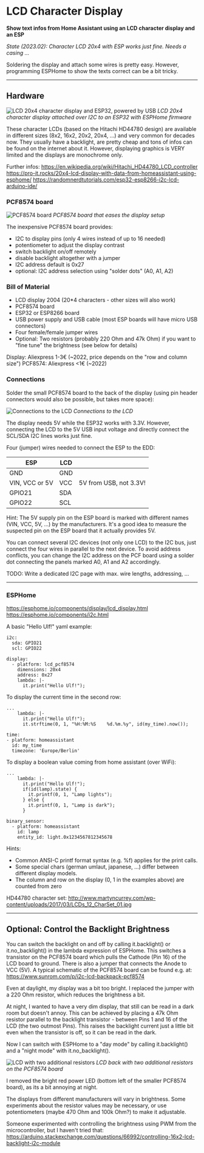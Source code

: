 # LCD Character Display

**Show text infos from Home Assistant using an LCD character display and an ESP**

*State (2023.02): Character LCD 20x4 with ESP works just fine. Needs a casing ...*

Soldering the display and attach some wires is pretty easy. However, programming ESPHome to show the texts correct can be a bit tricky.

----------------------
## Hardware

![LCD 20x4 character display and ESP32, powered by USB](images/LCD_char.jpg)
*LCD 20x4 character display attached over I2C to an ESP32 with ESPHome firmware*

These character LCDs (based on the Hitachi HD44780 design) are available in different sizes (8x2, 16x2, 20x2, 20x4, ...) and very common for decades now. They usually have a backlight, are pretty cheap and tons of infos can be found on the internet about it. However, displaying graphics is VERY limited and the displays are monochrome only.

Further infos:
https://en.wikipedia.org/wiki/Hitachi_HD44780_LCD_controller
https://pro-it.rocks/20x4-lcd-display-with-data-from-homeassistant-using-esphome/
https://randomnerdtutorials.com/esp32-esp8266-i2c-lcd-arduino-ide/

### PCF8574 board

![PCF8574 board](images/PCF8574.jpg)
*PCF8574 board that eases the display setup*

The inexpensive PCF8574 board provides:
* I2C to display pins (only 4 wires instead of up to 16 needed)
* potentiometer to adjust the display contrast
* switch backlight on/off remotely
* disable backlight altogether with a jumper
* I2C address default is 0x27
* optional: I2C address selection using "solder dots" (A0, A1, A2)

### Bill of Material
* LCD display 2004 (20*4 characters - other sizes will also work)
* PCF8574 board
* ESP32 or ESP8266 board
* USB power supply and USB cable (most ESP boards will have micro USB connectors)
* Four female/female jumper wires
* Optional: Two resistors (probably 220 Ohm and 47k Ohm) if you want to "fine tune" the brightness (see below for details)

Display: Aliexpress 1-3€ (~2022, price depends on the "row and column size")
PCF8574: Aliexpress <1€ (~2022)

### Connections
Solder the small PCF8574 board to the back of the display (using pin header connectors would also be possible, but takes more space):

![Connections to the LCD](images/LCD_char_back.jpg)
*Connections to the LCD*

The display needs 5V while the ESP32 works with 3.3V. However, connecting the LCD to the 5V USB input voltage and directly connect the SCL/SDA I2C lines works just fine.

Four (jumper) wires needed to connect the ESP to the EDD:

| ESP | LCD | |
| ----------- | ----------- | ----------- |
| GND | GND |
| VIN, VCC or 5V | VCC | 5V from USB, not 3.3V! |
| GPIO21 | SDA |
| GPIO22 | SCL |

Hint: The 5V supply pin on the ESP board is marked with different names (VIN, VCC, 5V, ...) by the manufacturers. It's a good idea to measure the suspected pin on the ESP board that it actually provides 5V.

You can connect several I2C devices (not only one LCD) to the I2C bus, just connect the four wires in parallel to the next device. To avoid address conflicts, you can change the I2C address on the PCF board using a solder dot connecting the panels marked A0, A1 and A2 accordingly.

TODO: Write a dedicated I2C page with max. wire lengths, addressing, ...

--------------------
### ESPHome

https://esphome.io/components/display/lcd_display.html
https://esphome.io/components/i2c.html

A basic "Hello Ulf!" yaml example:

```
i2c:
  sda: GPIO21
  scl: GPIO22

display:
  - platform: lcd_pcf8574
    dimensions: 20x4
    address: 0x27
    lambda: |-
      it.print("Hello Ulf!");
```

To display the current time in the second row:
```
...
    lambda: |-
      it.print("Hello Ulf!");
      it.strftime(0, 1, "%H:%M:%S    %d.%m.%y", id(my_time).now());

time:
- platform: homeassistant
  id: my_time
  timezone: 'Europe/Berlin'
```

To display a boolean value coming from home assistant (over WiFi):
```
...
    lambda: |-
      it.print("Hello Ulf!");
      if(id(lamp).state) {
        it.printf(0, 1, "Lamp lights");
      } else {
        it.printf(0, 1, "Lamp is dark");
      }

binary_sensor:
  - platform: homeassistant
    id: lamp
    entity_id: light.0x1234567812345678
```

Hints:
* Common ANSI-C printf format syntax (e.g. %f) applies for the print calls.
* Some special chars (german umlaut, japanese, ...) differ between different display models.
* The column and row on the display (0, 1 in the examples above) are counted from zero

HD44780 character set: http://www.martyncurrey.com/wp-content/uploads/2017/03/LCDs_12_CharSet_01.jpg

-----------
## Optional: Control the Backlight Brightness

You can switch the backlight on and off by calling it.backlight() or it.no_backlight() in the lambda expression of ESPHome. This switches a transistor on the PCF8574 board which pulls the Cathode (Pin 16) of the LCD board to ground. There is also a jumper that connects the Anode to VCC (5V). A typical schematic of the PCF8574 board can be found e.g. at: https://www.sunrom.com/p/i2c-lcd-backpack-pcf8574

Even at daylight, my display was a bit too bright. I replaced the jumper with a 220 Ohm resistor, which reduces the brightness a bit.

At night, I wanted to have a very dim display, that still can be read in a dark room but doesn't annoy. This can be achieved by placing a 47k Ohm resistor parallel to the backlight transistor - between Pins 1 and 16 of the LCD (the two outmost Pins). This raises the backlight current just a little bit even when the transistor is off, so it can be read in the dark.

Now I can switch with ESPHome to a "day mode" by calling it.backlight() and a "night mode" with it.no_backlight().

![LCD with two additional resistors](images/LCD_char_resistors.jpg)
*LCD back with two additional resistors on the PCF8574 board*

I removed the bright red power LED (bottom left of the smaller PCF8574 board), as its a bit annoying at night.

The displays from different manufacturers will vary in brightness. Some experiments about the resistor values may be necessary, or use potentiometers (maybe 470 Ohm and 100k Ohm?) to make it adjustable.

Someone experimented with controlling the brightness using PWM from the microcontroller, but I haven't tried that: https://arduino.stackexchange.com/questions/66992/controlling-16x2-lcd-backlight-i2c-module
